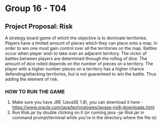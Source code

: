 # Group 16 - T04
## Project Proposal: Risk 
A strategy board game of which the objective is to dominate territories. Players have a limited amount of pieces which they can place onto a map. In order to win one must gain control over all the territories on the map. Battles occur when player wish to take over an adjacent territory. The victor of battles between players are determined through the rolling of dice. The amount of dice rolled depends on the number of pieces on a territory. The player with a higher number pieces on a territory has a higher chance defending/attacking territories, but is not guaranteed to win the battle. Thus adding the element of risk.


### HOW TO RUN THE GAME
1) Make sure you have JRE (JavaSE 1.8), you can download it here -
https://www.oracle.com/java/technologies/javase-jre8-downloads.html
2) Run Risk.jar by double clicking on it (or running java -jar Risk.jar in command prompt/terminal while you're in the directory where the file is)
